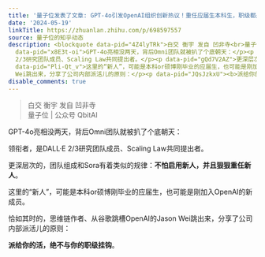 ```yaml
---
title: '量子位发表了文章: GPT-4o引发OpenAI组织创新热议！重任应届生本科生，职级都是浮云'
date: '2024-05-19'
linkTitle: https://zhuanlan.zhihu.com/p/698597557
source: 量子位的知乎动态
description: <blockquote data-pid="4Z4lyTRk">白交 衡宇 发自 凹非寺<br>量子位 | 公众号 QbitAI</blockquote><p
  data-pid="x8E3t-oi">GPT-4o亮相没两天，背后Omni团队就被扒了个底朝天：</p><p data-pid="NETWWfIa">领衔者，是DALL·E
  2/3研究团队成员、Scaling Law共同提出者。</p><p data-pid="gQd7V2AZ">更深层次的，团队组成和Sora有着类似的规律：<b>不怕启用新人，并且狠狠重任新人</b>。</p><p
  data-pid="Pli-Qt_v">这里的“新人”，可能是本科or硕博刚毕业的应届生，也可能是刚加入OpenAI的新成员。</p><p data-pid="IegnCqLP">恰如其时的，思维链作者、从谷歌跳槽OpenAI的Jason
  Wei跳出来，分享了公司内部派活儿的原则：</p><p data-pid="JQsJzkxU"><b>派给你的活，绝不与你的职级挂钩</b>。</p><p ...
disable_comments: true
---
```

<blockquote data-pid="4Z4lyTRk">白交 衡宇 发自 凹非寺<br>量子位 | 公众号 QbitAI</blockquote><p data-pid="x8E3t-oi">GPT-4o亮相没两天，背后Omni团队就被扒了个底朝天：</p><p data-pid="NETWWfIa">领衔者，是DALL·E 2/3研究团队成员、Scaling Law共同提出者。</p><p data-pid="gQd7V2AZ">更深层次的，团队组成和Sora有着类似的规律：<b>不怕启用新人，并且狠狠重任新人</b>。</p><p data-pid="Pli-Qt_v">这里的“新人”，可能是本科or硕博刚毕业的应届生，也可能是刚加入OpenAI的新成员。</p><p data-pid="IegnCqLP">恰如其时的，思维链作者、从谷歌跳槽OpenAI的Jason Wei跳出来，分享了公司内部派活儿的原则：</p><p data-pid="JQsJzkxU"><b>派给你的活，绝不与你的职级挂钩</b>。</p><p ...